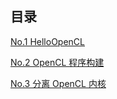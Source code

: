 ## 目录

[No.1 HelloOpenCL](http://blog.csdn.net/bob_dong/article/details/62243696)

[No.2 OpenCL 程序构建 ](http://blog.csdn.net/bob_dong/article/details/62443462)

[No.3 分离 OpenCL 内核 ](http://blog.csdn.net/bob_dong/article/details/62895414)

[]()

[]()

[]()